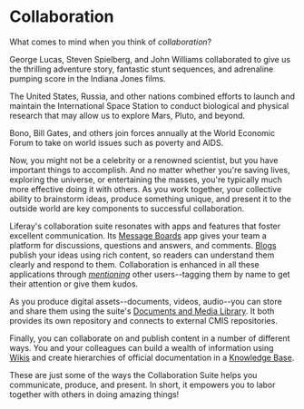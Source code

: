 # Collaboration [](id=collaboration)

What comes to mind when you think of *collaboration*? 

George Lucas, Steven Spielberg, and John Williams collaborated to give us the
thrilling adventure story, fantastic stunt sequences, and adrenaline pumping
score in the Indiana Jones films. 

The United States, Russia, and other nations combined efforts to launch and
maintain the International Space Station to conduct biological and physical
research that may allow us to explore Mars, Pluto, and beyond. 

Bono, Bill Gates, and others join forces annually at the World Economic Forum
to take on world issues such as poverty and AIDS. 

Now, you might not be a celebrity or a renowned scientist, but you have
important things to accomplish. And no matter whether you're saving lives,
exploring the universe, or entertaining the masses, you're typically much more
effective doing it with others. As you work together, your collective ability to
brainstorm ideas, produce something unique, and present it to the outside world
are key components to successful collaboration. 

Liferay's collaboration suite resonates with apps and features that foster
excellent communication.  Its [Message
Boards](/discover/portal/-/knowledge_base/7-0/creating-forums-with-message-boards)
app gives your team a platform for discussions, questions and answers, and
comments. [Blogs](/discover/portal/-/knowledge_base/7-0/publishing-blogs)
publish your ideas using rich content, so readers can understand them clearly
and respond to them. Collaboration is enhanced in all these applications through
[*mentioning*](/discover/portal/-/knowledge_base/7-0/mentioning-users) other
users--tagging them by name to get their attention or give them kudos. 

As you produce digital assets--documents, videos, audio--you can store and share
them using the suite's [Documents and Media
Library](/participate/liferaypedia/-/wiki/Main/Documents+and+Media).
It both provides its own repository and connects to external CMIS repositories. 

Finally, you can collaborate on and publish content in a number of different
ways.  You and your colleagues can build a wealth of information using
[Wikis](/discover/portal/-/knowledge_base/7-0/working-together-with-the-wiki)
and create hierarchies of official documentation in a [Knowledge Base](/discover/portal/-/knowledge_base/7-0/informing-users-with-the-knowledge-base).

These are just some of the ways the Collaboration Suite helps you communicate,
produce, and present. In short, it empowers you to labor together with others in
doing amazing things! 



